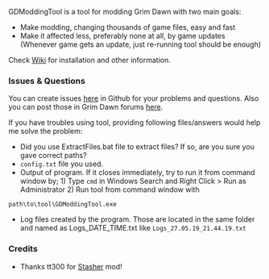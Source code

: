 GDModdingTool is a tool for modding Grim Dawn with two main goals:
* Make modding, changing thousands of game files, easy and fast
* Make it affected less, preferably none at all, by game updates (Whenever game gets an update, just re-running tool should be enough)

Check [Wiki](https://github.com/azakhi/GDModdingTool/wiki) for installation and other information.

### Issues & Questions
You can create issues [here](https://github.com/azakhi/GDModdingTool/issues) in Github for your problems and questions. Also you can post those in Grim Dawn forums [here](https://www.grimdawn.com/forums/showthread.php?t=84229).

If you have troubles using tool, providing following files/answers would help me solve the problem:
* Did you use ExtractFiles.bat file to extract files? If so, are you sure you gave correct paths?
* `config.txt` file you used.
* Output of program. If it closes immediately, try to run it from command window by; 1) Type `cmd` in Windows Search and Right Click > Run as Administrator 2) Run tool from command window with
```
path\to\tool\GDModdingTool.exe
```
* Log files created by the program. Those are located in the same folder and named as Logs_DATE_TIME.txt like `Logs_27.05.19_21.44.19.txt`

### Credits
* Thanks tt300 for [Stasher](https://www.grimdawn.com/forums/showthread.php?t=57391) mod!
